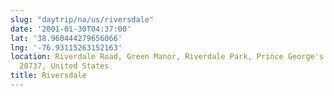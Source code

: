 ```yaml
---
slug: "daytrip/na/us/riversdale"
date: '2001-01-30T04:37:00'
lat: '38.960444279656066'
lng: '-76.93115263152163'
location: Riverdale Road, Green Manor, Riverdale Park, Prince George's County, Maryland,
  20737, United States
title: Riversdale
---
```



